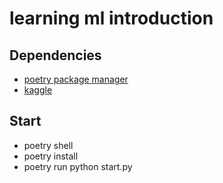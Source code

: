 # learning ml introduction

## Dependencies

- [poetry package manager](https://python-poetry.org)
- [kaggle](https://www.kaggle.com/learn/intro-to-machine-learning)

## Start

- poetry shell
- poetry install
- poetry run python start.py
